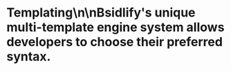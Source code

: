 # Templating\n\nBsidlify's unique multi-template engine system allows developers to choose their preferred syntax.
